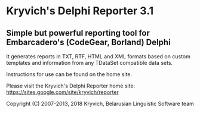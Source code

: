 # Kryvich's Delphi Reporter 3.1
## Simple but powerful reporting tool for Embarcadero's (CodeGear, Borland) Delphi

It generates reports in TXT, RTF, HTML and XML formats based on custom templates and information from any TDataSet compatible data sets.

Instructions for use can be found on the home site.

Please visit the Kryvich's Delphi Reporter home site: https://sites.google.com/site/kryvich/reporter

Copyright (C) 2007-2013, 2018 Kryvich,
Belarusian Linguistic Software team
